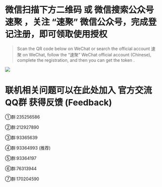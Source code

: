# 微信扫描下方二维码 或 微信搜索公众号 速聚 ，关注 “速聚” 微信公众号，完成登记注册，即可领取使用授权

> Scan the QR code below on WeChat or search the official account 速聚 on WeChat, follow the “速聚” WeChat official account (Chinese), complete the registration, and then you can get the token .

![](https://gitcode.net/chearlai/f/-/raw/master/qrcode.jpg)

# 联机相关问题可以在此处加入 官方交流QQ群 获得反馈 (Feedback)

①群:235256586

②群:212927890

③群:93365639

④群:93364993 (推荐)

⑤群:93364197

⑥群:76313944

⑦群:170204590